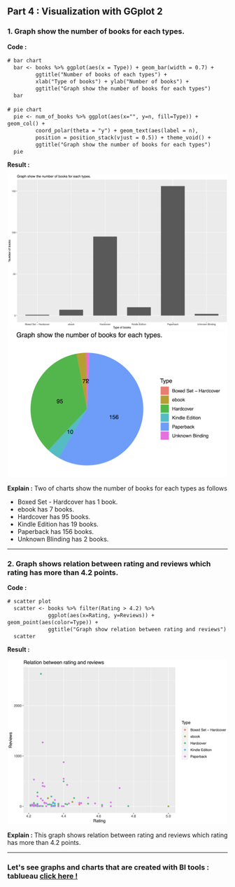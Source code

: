 ## Part 4 : Visualization with GGplot 2
### 1. Graph show the number of books for each types.
**Code :**  
```
# bar chart
  bar <- books %>% ggplot(aes(x = Type)) + geom_bar(width = 0.7) + 
         ggtitle("Number of books of each types") + 
         xlab("Type of books") + ylab("Number of books") +
         ggtitle("Graph show the number of books for each types")
  bar
           
# pie chart
  pie <- num_of_books %>% ggplot(aes(x="", y=n, fill=Type)) + geom_col() + 
         coord_polar(theta = "y") + geom_text(aes(label = n),
         position = position_stack(vjust = 0.5)) + theme_void() +
         ggtitle("Graph show the number of books for each types")
  pie
 ```
 
**Result :**   
<p align="center">
<img src="bar.png" width=700> 
<img src="pie.png" width=700>
</p>

**Explain :**
Two of charts show the number of books for each types as follows
- Boxed Set - Hardcover has 1 book. 
- ebook has 7 books. 
- Hardcover has 95 books. 
- Kindle Edition has 19 books. 
- Paperback has 156 books. 
- Unknown Blinding has 2 books.

---

### 2. Graph shows relation between rating and reviews which rating has more than 4.2 points.
**Code :**  
```
# scatter plot
  scatter <- books %>% filter(Rating > 4.2) %>%
             ggplot(aes(x=Rating, y=Reviews)) + geom_point(aes(color=Type)) +
             ggtitle("Graph show relation between rating and reviews")
  scatter
```

**Result :**  
<p align="center">
<img src="scatter.png" width=700>
</p>

**Explain :**
This graph shows relation between rating and reviews which rating has more than 4.2 points.

---

### Let's see graphs and charts that are created with BI tools : tablueau [click here !](https://public.tableau.com/views/chart_16352816996460/chart?:language=en-US&:display_count=n&:origin=viz_share_link)
